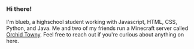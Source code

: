 ### Hi there!
I'm blueb, a highschool student working with Javascript, HTML, CSS, Python, and Java.
Me and two of my friends run a Minecraft server called [Orchid Towny](https://orchidmc.me/).
Feel free to reach out if you're curious about anything on here.
